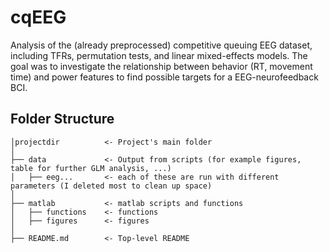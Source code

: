 # **cqEEG**

Analysis of the (already preprocessed) competitive queuing EEG dataset, including TFRs, permutation tests, and linear mixed-effects models.
The goal was to investigate the relationship between behavior (RT, movement time) and power features to find possible targets for a EEG-neurofeedback BCI. 

## Folder Structure 
```
│projectdir          <- Project's main folder
│
├── data             <- Output from scripts (for example figures, table for further GLM analysis, ...)
│   ├── eeg...       <- each of these are run with different parameters (I deleted most to clean up space)
│
├── matlab           <- matlab scripts and functions
│   ├── functions    <- functions 
│   ├── figures      <- figures
│
├── README.md        <- Top-level README
```